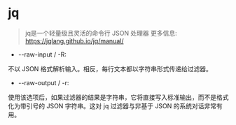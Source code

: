 # jq

> jq是一个轻量级且灵活的命令行 JSON 处理器
> 更多信息: <https://jqlang.github.io/jq/manual/>

* --raw-input / -R:

不以 JSON 格式解析输入。相反，每行文本都以字符串形式传递给过滤器。

* --raw-output / -r:

使用该选项后，如果过滤器的结果是字符串，它将直接写入标准输出，而不是格式化为带引号的 JSON 字符串。这对 jq 过滤器与非基于 JSON 的系统对话非常有用。

